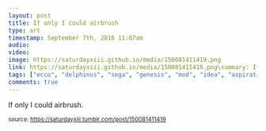 ```yaml
---
layout: post
title: If only I could airbrush
type: art
timestamp: September 7th, 2016 11:07am
audio: 
video: 
image: https://saturdayxiii.github.io/media/150081411419.png
link: https://saturdayxiii.github.io/media/150081411419.png\summary: If only I could airbrush.
tags: ["ecco", "delphinus", "sega", "genesis", "mod", "idea", "aspiration", "controllers", "art"]
comments: true
---
```


If only I could airbrush.
 
  
<small>source: https://saturdayxiii.tumblr.com/post/150081411419</small>
